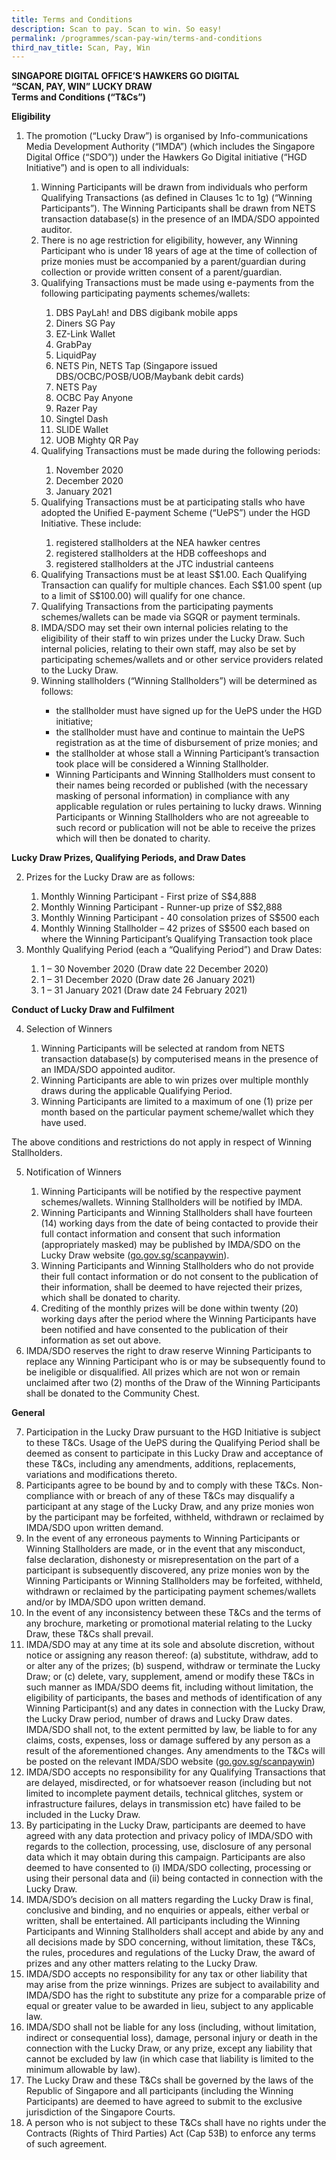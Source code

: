 ```yaml
---
title: Terms and Conditions
description: Scan to pay. Scan to win. So easy!
permalink: /programmes/scan-pay-win/terms-and-conditions
third_nav_title: Scan, Pay, Win
---
```


**SINGAPORE DIGITAL OFFICE’S HAWKERS GO DIGITAL**   
**“SCAN, PAY, WIN” LUCKY DRAW**  
**Terms and Conditions (“T&Cs”)**

**Eligibility**

<ol>
	<li>The promotion (“Lucky Draw”) is organised by Info-communications Media Development Authority (“IMDA”) (which includes the Singapore Digital Office (“SDO”)) under the Hawkers Go Digital initiative (“HGD Initiative”) and is open to all individuals: </li>
	<ol class="spw-letter">
		<li>Winning Participants will be drawn from individuals who perform Qualifying Transactions (as defined in Clauses 1c to 1g) (“Winning Participants”). The Winning Participants shall be drawn from NETS transaction database(s) in the presence of an IMDA/SDO appointed auditor.</li>
		<li>There is no age restriction for eligibility, however, any Winning Participant who is under 18 years of age at the time of collection of prize monies must be accompanied by a parent/guardian during collection or provide written consent of a parent/guardian.</li>
		<li>Qualifying Transactions must be made using e-payments from the following participating payments schemes/wallets:</li>
		<ol class="spw-roman spw-bolded">
			<li>DBS PayLah! and DBS digibank mobile apps</li>
			<li>Diners SG Pay</li>
			<li>EZ-Link Wallet</li>
			<li>GrabPay</li>
			<li>LiquidPay</li>
			<li>NETS Pin, NETS Tap (Singapore issued DBS/OCBC/POSB/UOB/Maybank debit cards)</li>
			<li>NETS Pay</li>
			<li>OCBC Pay Anyone</li>
			<li>Razer Pay</li>
			<li>Singtel Dash</li>
			<li>SLIDE Wallet</li>
			<li>UOB Mighty QR Pay</li>
		</ol>
		<li>Qualifying Transactions must be made during the following periods:</li>
		<ol class="spw-roman spw-bolded">
			<li>November 2020</li>
			<li>December 2020</li>
			<li>January 2021</li>
		</ol>
		<li>Qualifying Transactions must be at participating stalls who have adopted the Unified E-payment Scheme (“UePS”) under the HGD Initiative. These include:</li>
		<ol class="spw-roman">
			<li>registered stallholders at the NEA hawker centres</li>
			<li>registered stallholders at the HDB coffeeshops and</li>
			<li>registered stallholders at the JTC industrial canteens</li>
		</ol>
		<li>Qualifying Transactions must be at least S$1.00.  Each Qualifying Transaction can qualify for multiple chances. Each S$1.00 spent (up to a limit of S$100.00) will qualify for one chance.</li>
		<li>Qualifying Transactions from the participating payments schemes/wallets can be made via SGQR or payment terminals.</li>
		<li>IMDA/SDO may set their own internal policies relating to the eligibility of their staff to win prizes under the Lucky Draw. Such internal policies, relating to their own staff, may also be set by participating schemes/wallets and or other service providers related to the Lucky Draw.</li>
		<li>Winning stallholders (“Winning Stallholders”) will be determined as follows: </li>
		<ul>
			<li>the stallholder must have signed up for the UePS under the HGD initiative;</li>
			<li>the stallholder must have and continue to maintain the UePS registration as at the time of disbursement of prize monies; and</li>
			<li>the stallholder at whose stall a Winning Participant’s transaction took place will be considered a Winning Stallholder.</li>
			<li>Winning Participants and Winning Stallholders must consent to their names being recorded or published (with the necessary masking of personal information) in compliance with any applicable regulation or rules pertaining to lucky draws. Winning Participants or Winning Stallholders who are not agreeable to such record or publication will not be able to receive the prizes which will then be donated to charity.</li>
		</ul>
	</ol>
</ol>
   	
**Lucky Draw Prizes, Qualifying Periods, and Draw Dates**

<ol start="2">
	<li>Prizes for the Lucky Draw are as follows:</li>
	<ol class="spw-letter spw-bolded">
		<li>Monthly Winning Participant - First prize of S$4,888</li>
		<li>Monthly Winning Participant - Runner-up prize of S$2,888</li>
		<li>Monthly Winning Participant - 40 consolation prizes of S$500 each</li>
		<li>Monthly Winning Stallholder – 42 prizes of S$500 each based on where the Winning Participant’s Qualifying Transaction took place</li>
	</ol>
	<li>Monthly Qualifying Period (each a “Qualifying Period”) and Draw Dates:</li>
	<ol class="spw-letter">
		<li><span class="spw-bolded">1 – 30 November 2020</span> (Draw date <span class="spw-bolded">22 December 2020</span>)</li>
		<li><span class="spw-bolded">1 – 31 December 2020</span> (Draw date <span class="spw-bolded">26 January 2021</span>) </li>
		<li><span class="spw-bolded">1 – 31 January 2021</span> (Draw date <span class="spw-bolded">24 February 2021</span>)</li>
	</ol>
</ol>
	
**Conduct of Lucky Draw and Fulfilment**

<ol start="4">
	<li>Selection of Winners</li>
	<ol class="spw-letter">
		<li>Winning Participants will be selected at random from NETS transaction database(s) by computerised means in the presence of an IMDA/SDO appointed auditor.</li>
		<li>Winning Participants are able to win prizes over multiple monthly draws during the applicable Qualifying Period.</li>
		<li>Winning Participants are limited to a maximum of one (1) prize per month based on the particular payment scheme/wallet which they have used.</li>
	</ol>
</ol>

The above conditions and restrictions do not apply in respect of Winning Stallholders.

<ol start="5">
	<li>Notification of Winners</li>
	<ol class="spw-letter">
		<li>Winning Participants will be notified by the respective payment schemes/wallets. Winning Stallholders will be notified by IMDA.</li> 
		<li>Winning Participants and Winning Stallholders shall have fourteen (14) working days from the date of being contacted to provide their full contact information and consent that such information (appropriately masked) may be published by IMDA/SDO on the Lucky Draw website (<a href="https://go.gov.sg/scanpaywin" target="_blank">go.gov.sg/scanpaywin</a>).</li> 
		<li>Winning Participants and Winning Stallholders who do not provide their full contact information or do not consent to the publication of their information, shall be deemed to have rejected their prizes, which shall be donated to charity.</li> 
		<li>Crediting of the monthly prizes will be done within twenty (20) working days after the period where the Winning Participants have been notified and have consented to the publication of their information as set out above.</li>
	</ol>
	<li>IMDA/SDO reserves the right to draw reserve Winning Participants to replace any Winning Participant who is or may be subsequently found to be ineligible or disqualified. All prizes which are not won or remain unclaimed after two (2) months of the Draw of the Winning Participants shall be donated to the Community Chest.</li>
</ol>

**General**

<ol start="7">
	<li>Participation in the Lucky Draw pursuant to the HGD Initiative is subject to these T&Cs. Usage of the UePS during the Qualifying Period shall be deemed as consent to participate in this Lucky Draw and acceptance of these T&Cs, including any amendments, additions, replacements, variations and modifications thereto.</li> 
	<li>Participants agree to be bound by and to comply with these T&Cs. Non-compliance with or breach of any of these T&Cs may disqualify a participant at any stage of the Lucky Draw, and any prize monies won by the participant may be forfeited, withheld, withdrawn or reclaimed by IMDA/SDO upon written demand.</li> 
	<li>In the event of any erroneous payments to Winning Participants or Winning Stallholders are made, or in the event that any misconduct, false declaration, dishonesty or misrepresentation on the part of a participant is subsequently discovered, any prize monies won by the Winning Participants or Winning Stallholders may be forfeited, withheld, withdrawn or reclaimed by the participating payment schemes/wallets and/or by IMDA/SDO upon written demand.</li> 
	<li>In the event of any inconsistency between these T&Cs and the terms of any brochure, marketing or promotional material relating to the Lucky Draw, these T&Cs shall prevail.</li>
	<li>IMDA/SDO may at any time at its sole and absolute discretion, without notice or assigning any reason thereof: (a) substitute, withdraw, add to or alter any of the prizes; (b) suspend, withdraw or terminate the Lucky Draw; or (c) delete, vary, supplement, amend or modify these T&Cs in such manner as IMDA/SDO deems fit, including without limitation, the eligibility of participants, the bases and methods of identification of any Winning Participant(s) and any dates in connection with the Lucky Draw, the Lucky Draw period, number of draws and Lucky Draw dates. IMDA/SDO shall not, to the extent permitted by law, be liable to for any claims, costs, expenses, loss or damage suffered by any person as a result of the aforementioned changes. Any amendments to the T&Cs will be posted on the relevant IMDA/SDO website (<a href="https://go.gov.sg/scanpaywin" target="_blank">go.gov.sg/scanpaywin</a>)</li> 
	<li>IMDA/SDO accepts no responsibility for any Qualifying Transactions that are delayed, misdirected, or for whatsoever reason (including but not limited to incomplete payment details, technical glitches, system or infrastructure failures, delays in transmission etc) have failed to be included in the Lucky Draw.</li> 
	<li>By participating in the Lucky Draw, participants are deemed to have agreed with any data protection and privacy policy of IMDA/SDO with regards to the collection, processing, use, disclosure of any personal data which it may obtain during this campaign. Participants are also deemed to have consented to (i) IMDA/SDO collecting, processing or using their personal data and (ii) being contacted in connection with the Lucky Draw.</li>  
	<li>IMDA/SDO’s decision on all matters regarding the Lucky Draw is final, conclusive and binding, and no enquiries or appeals, either verbal or written, shall be entertained. All participants including the Winning Participants and Winning Stallholders shall accept and abide by any and all decisions made by SDO concerning, without limitation, these T&Cs, the rules, procedures and regulations of the Lucky Draw, the award of prizes and any other matters relating to the Lucky Draw.</li>
	<li>IMDA/SDO accepts no responsibility for any tax or other liability that may arise from the prize winnings. Prizes are subject to availability and IMDA/SDO has the right to substitute any prize for a comparable prize of equal or greater value to be awarded in lieu, subject to any applicable law.</li>
	<li>IMDA/SDO shall not be liable for any loss (including, without limitation, indirect or consequential loss), damage, personal injury or death in the connection with the Lucky Draw, or any prize, except any liability that cannot be excluded by law (in which case that liability is limited to the minimum allowable by law).</li> 
	<li>The Lucky Draw and these T&Cs shall be governed by the laws of the Republic of Singapore and all participants (including the Winning Participants) are deemed to have agreed to submit to the exclusive jurisdiction of the Singapore Courts.</li>
	<li>A person who is not subject to these T&Cs shall have no rights under the Contracts (Rights of Third Parties) Act (Cap 53B) to enforce any terms of such agreement.</li>
</ol>
